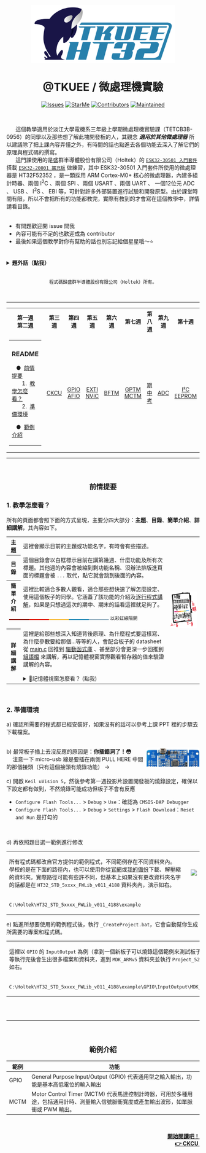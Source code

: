 <p align="center">
<a href="https://github.com/a2902793/MCU_Experiment/blob/master/Logo-Disclaimer"><img alt="Logo Disclaimer" src="images/Logo.png" width="375" height="150"/></a>
</p>
<h1 align="center">@TKUEE / 微處理機實驗</h1>
<p align="center">
<a href="https://github.com/a2902793/MCU_Experiment/issues"><img alt="Issues" src="https://img.shields.io/github/issues/a2902793/MCU_Experiment.svg" height="20"/></a>
<a href="https://github.com/a2902793/MCU_Experiment/stargazers"><img alt="StarMe" src="https://img.shields.io/github/stars/a2902793/MCU_Experiment.svg" height="20"/></a>
<a href="https://github.com/a2902793/MCU_Experiment/graphs/contributors"><img alt="Contributors" src="https://img.shields.io/github/contributors/a2902793/MCU_Experiment.svg" height="20"/></a>
<a href="https://github.com/a2902793/MCU_Experiment/graphs/commit-activity"><img alt="Maintained" src="https://img.shields.io/badge/Maintained%3F-yes-green.svg" height="20"/></a>
</p>
<br>

&nbsp;&nbsp;&nbsp;&nbsp;&nbsp;&nbsp;這個教學適用於淡江大學電機系三年級上學期微處理機實驗課（TETCB3B-0956）的同學以及那些想了解此塊開發板的人，其觀念 ***適用於其他微處理器*** 所以建議除了把上課內容弄懂之外，有時間的話也點進去各個功能去深入了解它們的原理與程式碼的撰寫。<br>
&nbsp;&nbsp;&nbsp;&nbsp;&nbsp;&nbsp;這門課使用的是盛群半導體股份有限公司（Holtek）的 [`ESK32-30501 入門套件`](https://www.holtek.com.tw/esk32-30501) 搭載 [`ESK32-20001 擴充板`](https://www.holtek.com.tw/ESK32-20001) 做練習，其中 ESK32-30501 入門套件所使用的微處理器是 HT32F52352 ，是一顆採用 ARM Cortex-M0+ 核心的微處理器，內建多組計時器、兩個 I<sup>2</sup>C 、兩個 SPI 、兩個 USART 、兩個 UART 、 一個12位元 ADC 、 USB 、 I<sup>2</sup>S 、 EBI 
等，可針對許多外部裝置進行試驗和開發原型。由於課堂時間有限，所以不會把所有的功能都教完，實際有教到的才會寫在這個教學中，詳情請看目錄。<br>
<br>
* 有問題歡迎開 issue 問我
* 內容可能有不足的也歡迎成為 contributor
* 最後如果這個教學對你有幫助的話也別忘記給個星星哦～:star:
<br>
<details>
<summary><b>題外話（點我）</b></summary>
我自己也是透過寫這個教學的過程中，知道怎麼去看datasheet、從中看懂各暫存器的功能、透過反推範例程式碼知道怎麼把較底層的位元操作包成較高階、淺顯易懂的API，於是在這裡把我日以繼夜研究一個多的月心得寫成教學，希望能幫你們省下一點時間。不得不說，其實反推別人的程式碼中可以學習到很多業界工程師寫的程式碼裡面的巧思，除了看教學外也非常鼓勵各位也能自己反推一遍。我想爾後如果遇到一個新的微處理器也不會怕了，就是一樣的流程而已：<ins>查看datasheet → 選擇要使用的功能 → 將位元運算包成API → 撰寫主要邏輯程式</ins>。總而言之，如果日後對軟硬體整合或是想當嵌入式系統工程師的同學，把這門課弄懂、學好 <b>受．益．良．多</b> 啊！
<br/>
</details>
<br>
<p align="center"><code>程式碼歸盛群半導體股份有限公司（Holtek）所有。</code></p>
<br>
<!--table of content-->
<hr>
<table>
<tr>
<th>第一週<br>第二週</th>
<th>第三週</th>
<th>第四週</th>
<th>第五週</th>
<th>第六週</th>
<th>第七週</th>
<th>第八週</th>
<th>第九週</th>
<th>第十週</th>
<th>...</th>
</tr>
<tr>
<td>
<table><tr><td>

### README
&nbsp;&nbsp;&nbsp;&#9679;&nbsp;&nbsp;[前情提要](#前情提要)<br>
&nbsp;&nbsp;&nbsp;&nbsp;&nbsp;&nbsp;&nbsp;1.&nbsp;&nbsp;[教學怎麼看？]()<br>
&nbsp;&nbsp;&nbsp;&nbsp;&nbsp;&nbsp;&nbsp;2.&nbsp;&nbsp;[準備環境](#2-準備環境)<br>
<!-- <img height="3" width="150" src="images/ColoredLine.png"> -->
&nbsp;&nbsp;&nbsp;&#9679;&nbsp;&nbsp;[範例介紹](#範例介紹)<br>
</td></tr></table>
</td>
<td><p align="center"><a href="">CKCU</a></p></td>
<td><p align="center"><a href="">GPIO<br>AFIO</a></p></td>
<td><p align="center"><a href="">EXTI<br>NVIC</a></p></td>
<td><p align="center"><a href="">BFTM</a></p></td>
<td><p align="center"><a href="">GPTM<br>MCTM</a></p></td>
<td><p align="center"><a href="">期中考</a></p></td>
<td><p align="center"><a href="">ADC</a></p></td>
<td><p align="center"><a href="">I&#0178;C<br>EEPROM</a></p></td>
<td>&nbsp;&nbsp;...&nbsp;&nbsp;</td>
</tr>
</table>
<hr>
<!--/table of content-->
<br>
<h2 align="center"><code>前情提要</code></h2>

<!---
### 2. 思考步驟
1. 需要用到什麼元件？
2. 怎麼用？
3. 在main裡寫邏輯
<br><br>
--->

### 1. 教學怎麼看？
所有的頁面都會照下面的方式呈現，主要分四大部分：<b>主題</b>、<b>目錄</b>、<b>簡單介紹</b>、<b>詳細講解</b>，其內容如下。
<br>
<table>
<tr>
<th>
主<br>題
</th>
<td>
這裡會顯示目前的主題或功能名字，有時會有些描述。
</td>
<th rowspan="5">
<img src="images/HowToRead.png">
</th>
</tr>
<tr>
<th>
目<br>錄
</th>
<td>
這個目錄會以白框標示目前在講第幾週、什麼功能及所有次標題。其他週的內容會被縮到剩功能名稱、沒辦法排版進頁面的標題會被 <code>...</code> 取代，點它就會跳到後面的內容。
</td>
</tr>
<tr>
<th>簡<br>單<br>介<br>紹</th>
<td>
這裡比較適合多數人觀看，適合那些想快速了解怎麼設定、使用這個板子的同學。它涵蓋了該功能的介紹及<u>逐行程式講解</u>，如果是只想過這次的期中、期末的話看這裡就足夠了。
</td>
<tr>
<td colspan="2">
<img width="260" height="6" src="images/ColoredLine.png">
 <code>以彩虹線隔開</code> 
<img width="260" height="6" src="https://i.ibb.co/5861ZfF/157583587944320332.png">
</td>
<!-- 
</td>
</tr>
<tr>
<td>
 -->
</tr>
<tr>
<th>詳細講解</th>
<td>
這裡是給那些想深入知道背後原理、為什麼程式要這樣寫、為什麼參數要給那個...等等的人，會配合板子的 datasheet 從 <u>main.c</u> 回推到 <u>驅動函式庫</u> 、甚至部分會更深一步回推到 <u>組語檔</u> 來講解，再以記憶體視窗實際觀看暫存器的值來驗證講解的內容。<br><br>
<details>
<summary>
&#128190;記憶體視窗怎麼看？ (點我)<br>
</summary>
在講怎麼看記憶體視窗之前，如果不知道 Little-Endian 這個東西的同學，建議先閱讀一下<a href="https://www.github.com/a2902793/MCU_Experiment/blob/master/1.%20原理講解/Endian.md#1-設定方式">位元組順序</a>再跳回來看。以第三周時鐘控制器 (CKCU) 為例：

</details>
</td>
</tr>
</table>
<br>

###  2. 準備環境
a) 確認所需要的程式都已經安裝好，如果沒有的話可以參考上課 PPT 裡的步驟去下載檔案。<br><br>
<!-- ，我這裡也備份了 <a href="">Keil MDK</a> 和 <a href="4. 安裝檔/Holtek_F5xxx_Firmware.zip">Holtek 的範例程式</a> -->
<img align="right" width="139" height="50" src="images/BoardConnector.png">

b) 最常板子插上去沒反應的原因是：**你插錯洞了！:flushed:** <br>
&nbsp;&nbsp;&nbsp;&nbsp;注意一下 micro-usb 線是要插在兩側 PULL HERE 中間的那個接頭（只有這個接頭有燒錄功能） →
<br><br>
c) 開啟 `Keil uVision 5`，然後參考第一週投影片設置開發板的燒錄設定，確保以下設定都有做到，不然燒錄可能成功但板子不會有反應

* `Configure Flash Tools...` > `Debug` > `Use`：確認為 `CMSIS-DAP Debugger`
* `Configure Flash Tools...` > `Debug` > `Settings` > `Flash Download`：`Reset and Run` 是打勾的
<!-- * `Configure Flash Tools...` > `C/C++` > `Optimization`：下拉選單選取 `Level 0 (-O0)`<br>
&#9757; 這個步驟可座可不做，它的用處是調整最佳化的程度，0 即無最佳化。如果會看詳細講解的話建議設定**無最佳化**。 -->
<br>

d) 再依照題目選一範例進行修改
<table>
<tr>
<td>
  
  所有程式碼都改自官方提供的範例程式，不同範例存在不同資料夾內。<br>
  學校的是在下面的路徑內，也可以使用你從<a href="https://www.holtek.com.tw/documents/10179/aa47cbc8-7203-4c7c-b311-3815080cbb2b">官網</a>或<a href="安裝檔/Holtek_F5xxx_Firmware.zip">我的備份</a>下載、解壓縮的資料夾。實際路徑可能有些許不同，但基本上如果沒有更改資料夾名字的話都是在 `HT32_STD_5xxxx_FWLib_v011_4188` 資料夾內，演示如右。
</td>
<td>
<img src="images/Intro.gif"/>
</td>
</tr>
<tr>
<td colspan="2">

  `C:\Holtek\HT32_STD_5xxxx_FWLib_v011_4188\example`
</td>
</tr>
</table>

e) 點進所想要使用的範例程式後，執行 `_CreateProject.bat`，它會自動幫你生成所需要的專案和程式碼。

<table cellspacing="12">
<tr>
<td td colspan=4>
  
  這裡以 `GPIO` 的 `InputOutput` 為例（拿到一個新板子可以燒錄這個範例來測試板子 LED、GPIO 是否正常），等執行完後會生出很多檔案和資料夾，進到 `MDK_ARMv5` 資料夾並執行 `Project_52352.uvprojx` ，演示和路徑如右。
</td>
<td td colspan=8>
<img src="images/CreateProject.gif"/>
</td>
</tr>
<tr>
<td colspan=12>

  `C:\Holtek\HT32_STD_5xxxx_FWLib_v011_4188\example\GPIO\InputOutput\MDK_ARMv5\Project_52352.uvprojx`
</td>
</tr>
</table>
<br>
<br>
<hr>
<br>
<h2 align="center"><code>範例介紹</code></h2>

|範例|功能|
|---|---|
|GPIO|General Purpose Input/Output (GPIO) 代表通用型之輸入輸出，功能是基本高低電位的輸入輸出|
|MCTM|Motor Control Timer (MCTM) 代表馬達控制計時器，可用於多種用途，包括通用計時、測量輸入信號脈衝寬度或產生輸出波形，如單脈衝或 PWM 輸出。|
<br>
<p align="right"><a href="https://github.com/a2902793/MCU_Experiment/blob/master/1.%20原理講解/CKCU.md"><b>開始閱讀吧！<br>&#128073; CKCU&nbsp;</b></a></p>